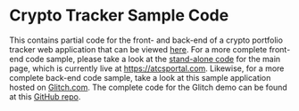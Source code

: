# Crypto Tracker Sample Code

This contains partial code for the front- and back-end of a crypto portfolio tracker web application that can be viewed [here](https://atcsportal.com/login.html). For a more complete front-end code sample, please take a look at the [stand-alone code](https://github.com/atcsrepo/Portfolio-main-standalone) for the main page, which is currently live at https://atcsportal.com. Likewise, for a more complete back-end code sample, take a look at this sample application hosted on [Glitch.com](https://glitch.com/edit/#!/glaze-tank). The complete code for the Glitch demo can be found at this [GitHub repo](https://github.com/atcsrepo/Collage).